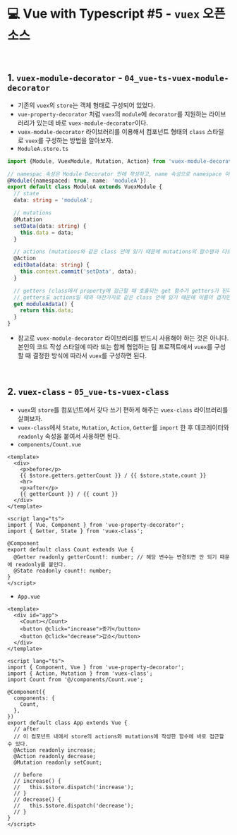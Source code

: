# :computer: Vue with Typescript #5 - `vuex` 오픈소스

<br>

## 1. `vuex-module-decorator` - `04_vue-ts-vuex-module-decorator`

- 기존의 `vuex`의 `store`는 객체 형태로 구성되어 있었다.
- `vue-property-decorator` 처럼 `vuex`의 `module`에 `decorator`를 지원하는 라이브러리가 있는데 바로 `vuex-module-decorator`이다.
- `vuex-module-decorator` 라이브러리를 이용해서 컴포넌트 형태의 `class` 스타일로 `vuex`를 구성하는 방법을 알아보자.
- `ModuleA.store.ts`

```typescript
import {Module, VuexModule, Mutation, Action} from 'vuex-module-decorators';

// namespac 속성은 Module Decorator 안에 작성하고, name 속성으로 namespace 이름을 지정할 수 있다.
@Module({namespaced: true, name: 'moduleA'})
export default class ModuleA extends VuexModule {
  // state
  data: string = 'moduleA';

  // mutations
  @Mutation
  setData(data: string) {
    this.data = data;
  }

  // actions (mutations와 같은 class 안에 있기 때문에 mutations의 함수명과 다르게 작성해야 한다.)
  @Action
  editData(data: string) {
    this.context.commit('setData', data);
  }

  // getters (class에서 property에 접근할 때 호출되는 get 함수가 getters가 된다.)
  // getters도 actions일 때와 마찬가지로 같은 class 안에 있기 때문에 이름이 겹치면 안 된다.
  get moduleAdata() {
    return this.data;
  }
}
```

- 참고로 `vuex-module-decorator` 라이브러리를 반드시 사용해야 하는 것은 아니다. 본인의 코드 작성 스타일에 따라 또는 함께 협업하는 팀 프로젝트에서 `vuex`를 구성할 때 결정한 방식에 따라서 `vuex`를 구성하면 된다.

<br>

## 2. `vuex-class` - `05_vue-ts-vuex-class`

- `vuex`의 `store`를 컴포넌트에서 갖다 쓰기 편하게 해주는 `vuex-class` 라이브러리를 살펴보자.
- `vuex-class`에서 `State`, `Mutation`, `Action`, `Getter`를 `import` 한 후 데코레이터와 `readonly` 속성을 붙여서 사용하면 된다.
- `components/Count.vue`

```vue
<template>
  <div>
    <p>before</p>
    {{ $store.getters.getterCount }} / {{ $store.state.count }}
    <hr>
    <p>after</p>
    {{ getterCount }} / {{ count }}
  </div>
</template>

<script lang="ts">
import { Vue, Component } from 'vue-property-decorator';
import { Getter, State } from 'vuex-class';

@Component
export default class Count extends Vue {
  @Getter readonly getterCount!: number; // 해당 변수는 변경되면 안 되기 때문에 readonly를 붙인다.
  @State readonly count!: number;
}
</script>
```

- `App.vue`

```vue
<template>
  <div id="app">
    <Count></Count>
    <button @click="increase">증가</button>
    <button @click="decrease">감소</button>
  </div>
</template>

<script lang="ts">
import { Component, Vue } from 'vue-property-decorator';
import { Action, Mutation } from 'vuex-class';
import Count from '@/components/Count.vue';

@Component({
  components: {
    Count,
  },
})
export default class App extends Vue {
  // after
  // 이 컴포넌트 내에서 store의 actions와 mutations에 작성한 함수에 바로 접근할 수 있다.
  @Action readonly increase;
  @Action readonly decrease;
  @Mutation readonly setCount;

  // before
  // increase() {
  //   this.$store.dispatch('increase');
  // }
  // decrease() {
  //   this.$store.dispatch('decrease');
  // }
}
</script>
```

